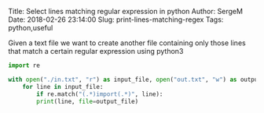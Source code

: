 Title: Select lines matching regular expression in python 
Author: SergeM
Date: 2018-02-26 23:14:00
Slug: print-lines-matching-regex
Tags: python,useful

Given a text file we want to create another file containing only those lines that match a certain regular expression using python3


```python
import re

with open("./in.txt", "r") as input_file, open("out.txt", "w") as output_file:
    for line in input_file:
        if re.match("(.*)import(.*)", line):
        print(line, file=output_file)
```

